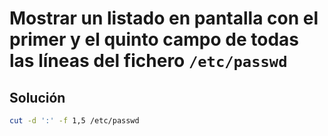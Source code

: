 # Mostrar un listado en pantalla con el primer y el quinto campo de todas las líneas del fichero `/etc/passwd`

## Solución

```bash
cut -d ':' -f 1,5 /etc/passwd
```
